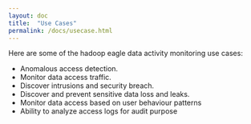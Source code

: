```yaml
---
layout: doc
title:  "Use Cases" 
permalink: /docs/usecase.html
---
```

Here are some of the hadoop eagle data activity monitoring use cases:

+ Anomalous access detection.
+ Monitor data access traffic. 
+ Discover intrusions and security breach.
+ Discover and prevent sensitive data loss and leaks.
+ Monitor data access based on user behaviour patterns
+ Ability to analyze access logs for audit purpose

